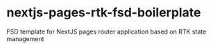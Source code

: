 # nextjs-pages-rtk-fsd-boilerplate
FSD template for NextJS pages router application based on RTK state management
